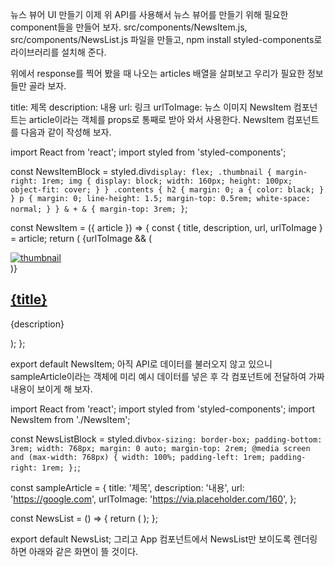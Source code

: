 뉴스 뷰어 UI 만들기
이제 위 API를 사용해서 뉴스 뷰어를 만들기 위해 필요한 component들을 만들어 보자. src/components/NewsItem.js, src/components/NewsList.js 파일을 만들고, npm install styled-components로 라이브러리를 설치해 준다.

위에서 response를 찍어 봤을 때 나오는 articles 배열을 살펴보고 우리가 필요한 정보들만 골라 보자.

title: 제목
description: 내용
url: 링크
urlToImage: 뉴스 이미지
NewsItem 컴포넌트는 article이라는 객체를 props로 통째로 받아 와서 사용한다. NewsItem 컴포넌트를 다음과 같이 작성해 보자.

import React from 'react';
import styled from 'styled-components';

const NewsItemBlock = styled.div`
display: flex;
.thumbnail {
margin-right: 1rem;
img {
display: block;
width: 160px;
height: 100px;
object-fit: cover;
}
}
.contents {
h2 {
margin: 0;
a {
color: black;
}
}
p {
margin: 0;
line-height: 1.5;
margin-top: 0.5rem;
white-space: normal;
}
}
& + & {
margin-top: 3rem;
}
`;

const NewsItem = ({ article }) => {
const { title, description, url, urlToImage } = article;
return (
<NewsItemBlock>
{urlToImage && (
<div className="thumbnail">
<a href={url} target="_blank" rel="noopener noreferrer">
<img src={urlToImage} alt="thumbnail" />
</a>
</div>
)}
<div className="contents">
<h2>
<a href={url} target="_blank" rel="noopener noreferrer">
{title}
</a>
</h2>
<p>{description}</p>
</div>
</NewsItemBlock>
);
};

export default NewsItem;
아직 API로 데이터를 불러오지 않고 있으니 sampleArticle이라는 객체에 미리 예시 데이터를 넣은 후 각 컴포넌트에 전달하여 가짜 내용이 보이게 해 보자.

import React from 'react';
import styled from 'styled-components';
import NewsItem from './NewsItem';

const NewsListBlock = styled.div`
box-sizing: border-box;
padding-bottom: 3rem;
width: 768px;
margin: 0 auto;
margin-top: 2rem;
@media screen and (max-width: 768px) {
width: 100%;
padding-left: 1rem;
padding-right: 1rem;
};
`;

const sampleArticle = {
title: '제목',
description: '내용',
url: 'https://google.com',
urlToImage: 'https://via.placeholder.com/160',
};

const NewsList = () => {
return (
<NewsListBlock>
<NewsItem article={sampleArticle} />
<NewsItem article={sampleArticle} />
<NewsItem article={sampleArticle} />
</NewsListBlock>
);
};

export default NewsList;
그리고 App 컴포넌트에서 NewsList만 보이도록 렌더링하면 아래와 같은 화면이 뜰 것이다.
